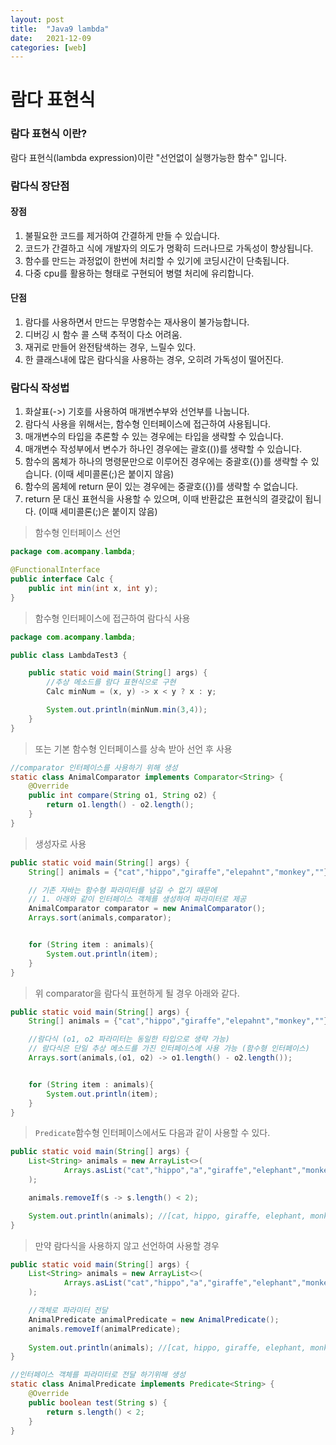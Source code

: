 ```yaml
---
layout: post
title:  "Java9 lambda"
date:   2021-12-09
categories: [web]
---
```

# 람다 표현식

### 람다 표현식 이란?
람다 표현식(lambda expression)이란  "선언없이 실행가능한 함수" 입니다.

### 람다식 장단점
#### 장점
1. 불필요한 코드를 제거하여 간결하게 만들 수 있습니다.
2. 코드가 간결하고 식에 개발자의 의도가 명확히 드러나므로 가독성이 향상됩니다.
3. 함수를 만드는 과정없이 한번에 처리할 수 있기에 코딩시간이 단축됩니다.
4. 다중 cpu를 활용하는 형태로 구현되어 병렬 처리에 유리합니다.

#### 단점
1. 람다를 사용하면서 만드는 무명함수는 재사용이 불가능합니다.
2. 디버깅 시 함수 콜 스택 추적이 다소 어려움.
3. 재귀로 만들어 완전탐색하는 경우, 느릴수 있다.
4. 한 클래스내에 많은 람다식을 사용하는 경우, 오히려 가독성이 떨어진다.


### 람다식 작성법
1. 화살표(->) 기호를 사용하여 매개변수부와 선언부를 나눕니다.
2. 람다식 사용을 위해서는, 함수형 인터페이스에 접근하여 사용됩니다.
3. 매개변수의 타입을 추론할 수 있는 경우에는 타입을 생략할 수 있습니다.
4. 매개변수 작성부에서  변수가 하나인 경우에는 괄호(())를 생략할 수 있습니다.
5. 함수의 몸체가 하나의 명령문만으로 이루어진 경우에는 중괄호({})를 생략할 수 있습니다. (이때 세미콜론(;)은 붙이지 않음)
6. 함수의 몸체에 return 문이 있는 경우에는 중괄호({})를 생략할 수 없습니다.
7. return 문 대신 표현식을 사용할 수 있으며, 이때 반환값은 표현식의 결괏값이 됩니다. (이때 세미콜론(;)은 붙이지 않음)

> 함수형 인터페이스 선언

```java
package com.acompany.lambda;

@FunctionalInterface
public interface Calc {
    public int min(int x, int y);
}
```

> 함수형 인터페이스에 접근하여 람다식 사용

```java
package com.acompany.lambda;

public class LambdaTest3 {

    public static void main(String[] args) {
        //추상 메소드를 람다 표현식으로 구현
        Calc minNum = (x, y) -> x < y ? x : y;

        System.out.println(minNum.min(3,4));
    }
}
```

> 또는 기본 함수형 인터페이스를 상속 받아 선언 후 사용

```java
//comparator 인터페이스를 사용하기 위해 생성
static class AnimalComparator implements Comparator<String> {
    @Override
    public int compare(String o1, String o2) {
        return o1.length() - o2.length();
    }
}
```

> 생성자로 사용

```java
public static void main(String[] args) {
    String[] animals = {"cat","hippo","giraffe","elepahnt","monkey",""};

    // 기존 자바는 함수형 파라미터를 넘길 수 없기 때문에
    // 1. 아래와 같이 인터페이스 객체를 생성하여 파라미터로 제공
    AnimalComparator comparator = new AnimalComparator();
    Arrays.sort(animals,comparator);


    for (String item : animals){
        System.out.println(item);
    }
}
```

> 위 comparator을 람다식 표현하게 될 경우 아래와 같다.

```java
public static void main(String[] args) {
    String[] animals = {"cat","hippo","giraffe","elepahnt","monkey",""};

    //람다식 (o1, o2 파라미터는 동일한 타입으로 생략 가능)
    // 람다식은 단일 추상 메소드를 가진 인터페이스에 사용 가능 (함수형 인터페이스)
    Arrays.sort(animals,(o1, o2) -> o1.length() - o2.length());


    for (String item : animals){
        System.out.println(item);
    }
}
```

> `Predicate`함수형 인터페이스에서도 다음과 같이 사용할 수 있다.

```java
public static void main(String[] args) {
    List<String> animals = new ArrayList<>(
            Arrays.asList("cat","hippo","a","giraffe","elephant","monkey","")
    );

    animals.removeIf(s -> s.length() < 2);

    System.out.println(animals); //[cat, hippo, giraffe, elephant, monkey]
}
```

> 만약 람다식을 사용하지 않고 선언하여 사용할 경우

```java
public static void main(String[] args) {
    List<String> animals = new ArrayList<>(
            Arrays.asList("cat","hippo","a","giraffe","elephant","monkey","")
    );

    //객체로 파라미터 전달
    AnimalPredicate animalPredicate = new AnimalPredicate();
    animals.removeIf(animalPredicate);
    
    System.out.println(animals); //[cat, hippo, giraffe, elephant, monkey]
}

//인터페이스 객체를 파라미터로 전달 하기위해 생성
static class AnimalPredicate implements Predicate<String> {
    @Override
    public boolean test(String s) {
        return s.length() < 2;
    }
}

```